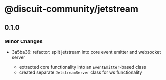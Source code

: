 # @discuit-community/jetstream

## 0.1.0

### Minor Changes

- 3a5ba36: refactor: split jetstream into core event emitter and websocket server

  - extracted core functionality into an `EventEmitter`-based class
  - created separate `JetstreamServer` class for ws functionality

